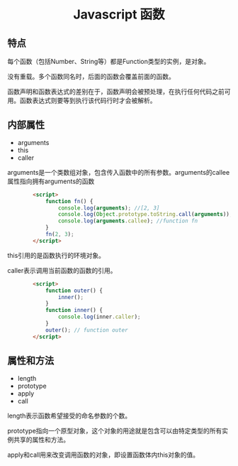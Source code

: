 <h1 align="center"> Javascript 函数</h1>

特点
-

每个函数（包括Number、String等）都是Function类型的实例，是对象。

没有重载。多个函数同名时，后面的函数会覆盖前面的函数。

函数声明和函数表达式的差别在于，函数声明会被预处理，在执行任何代码之前可用。函数表达式则要等到执行该代码行时才会被解析。


内部属性
-

- arguments
- this 
- caller

arguments是一个类数组对象，包含传入函数中的所有参数。arguments的callee属性指向拥有arguments的函数

```html
		<script>
			function fn() {
				console.log(arguments); //[2, 3]
				console.log(Object.prototype.toString.call(arguments)); //[object Arguments]
				console.log(arguments.callee); //function fn
			}
			fn(2, 3);
		</script>
```

this引用的是函数执行的环境对象。

caller表示调用当前函数的函数的引用。

```html
		<script>
			function outer() {
				inner();
			}
			function inner() {
				console.log(inner.caller);
			}
			outer(); // function outer
		</script>
```

属性和方法
-

- length
- prototype
- apply
- call

length表示函数希望接受的命名参数的个数。

prototype指向一个原型对象，这个对象的用途就是包含可以由特定类型的所有实例共享的属性和方法。

apply和call用来改变调用函数的对象，即设置函数体内this对象的值。

